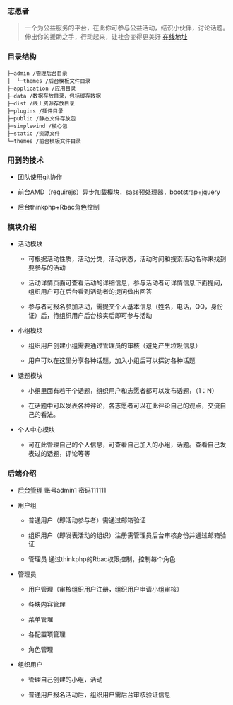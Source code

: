 ### 志愿者

 > 一个为公益服务的平台，在此你可参与公益活动，结识小伙伴，讨论话题。伸出你的援助之手，行动起来，让社会变得更美好
 >  [在线地址](http://volunteer.hkuboss.cn/)

### 目录结构

```            
├─admin /管理后台目录                 
│  └─themes /后台模板文件目录         
├─application /应用目录                    
├─data /数据存放目录，包括缓存数据             
├─dist /线上资源存放目录             
├─plugins /插件目录               
├─public /静态文件存放包                           
├─simplewind /核心包                      
├─static /资源文件            
└─themes /前台模板文件目录         
```

### 用到的技术

* 团队使用git协作

*  前台AMD（requirejs）异步加载模块，sass预处理器，bootstrap+jquery

*  后台thinkphp+Rbac角色控制

### 模块介绍

* 活动模块

    * 可根据活动性质，活动分类，活动状态，活动时间和搜索活动名称来找到要参与的活动

    * 活动详情页面可查看活动的详细信息，参与活动者可详情信息下面提问，组织用户可在后台看到活动者的提问做出回答

    * 参与者可报名参加活动，需提交个人基本信息（姓名，电话，QQ，身份证）后，待组织用户后台核实后即可参与活动

* 小组模块

    * 组织用户创建小组需要通过管理员的审核（避免产生垃圾信息）

    * 用户可以在这里分享各种话题，加入小组后可以探讨各种话题

* 话题模块

    * 小组里面有若干个话题，组织用户和志愿者都可以发布话题，（1：N）

    * 在话题中可以发表各种评论，各志愿者可以在此评论自己的观点，交流自己的看法。

* 个人中心模块

    * 可在此管理自己的个人信息，可查看自己加入的小组，话题。查看自己发表过的话题，评论等等

### 后端介绍

* [后台管理](http://volunteer.hkuboss.cn/admin/index.php)  账号admin1 密码111111

* 用户组

    * 普通用户（即活动参与者）需通过邮箱验证

    *  组织用户（即发表活动的组织）注册需管理员后台审核身份并通过邮箱验证

    * 管理员 通过thinkphp的Rbac权限控制，控制每个角色

* 管理员

    * 用户管理（审核组织用户注册，组织用户申请小组审核）

    * 各块内容管理

    * 菜单管理

    * 各配置项管理

    * 角色管理

* 组织用户

    * 管理自己创建的小组，活动

    * 普通用户报名活动后，组织用户需后台审核验证信息
